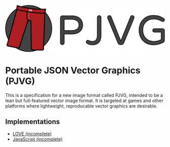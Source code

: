 ![PJVG](assets/banner.png)

# Portable JSON Vector Graphics (PJVG)
This is a specification for a new image format called PJVG, intended to be a lean but full-featured vector image format. It is targeted at games and other platforms where lightweight, reproducable vector graphics are desirable.

## Implementations
- [LOVE (incomplete)](https://github.com/opengraphics/pjvg-love)
- [JavaScript (incomplete)](https://github.com/opengraphics/pjvg-js)